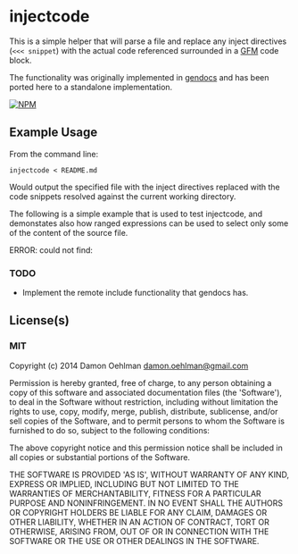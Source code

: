 # injectcode

This is a simple helper that will parse a file and replace any inject
directives (`<<< snippet`) with the actual code referenced surrounded in
a [GFM](http://github.github.com/github-flavored-markdown/) code block.

The functionality was originally implemented in
[gendocs](https://github.com/DamonOehlman/gendocs) and has been ported
here to a standalone implementation.


[![NPM](https://nodei.co/npm/injectcode.png)](https://nodei.co/npm/injectcode/)



## Example Usage

From the command line:

```
injectcode < README.md
```

Would output the specified file with the inject directives replaced with
the code snippets resolved against the current working directory.

The following is a simple example that is used to test injectcode, and
demonstates also how ranged expressions can be used to select only
some of the content of the source file.

ERROR: could not find: 

### TODO

- Implement the remote include functionality that gendocs has.

## License(s)

### MIT

Copyright (c) 2014 Damon Oehlman <damon.oehlman@gmail.com>

Permission is hereby granted, free of charge, to any person obtaining
a copy of this software and associated documentation files (the
'Software'), to deal in the Software without restriction, including
without limitation the rights to use, copy, modify, merge, publish,
distribute, sublicense, and/or sell copies of the Software, and to
permit persons to whom the Software is furnished to do so, subject to
the following conditions:

The above copyright notice and this permission notice shall be
included in all copies or substantial portions of the Software.

THE SOFTWARE IS PROVIDED 'AS IS', WITHOUT WARRANTY OF ANY KIND,
EXPRESS OR IMPLIED, INCLUDING BUT NOT LIMITED TO THE WARRANTIES OF
MERCHANTABILITY, FITNESS FOR A PARTICULAR PURPOSE AND NONINFRINGEMENT.
IN NO EVENT SHALL THE AUTHORS OR COPYRIGHT HOLDERS BE LIABLE FOR ANY
CLAIM, DAMAGES OR OTHER LIABILITY, WHETHER IN AN ACTION OF CONTRACT,
TORT OR OTHERWISE, ARISING FROM, OUT OF OR IN CONNECTION WITH THE
SOFTWARE OR THE USE OR OTHER DEALINGS IN THE SOFTWARE.
